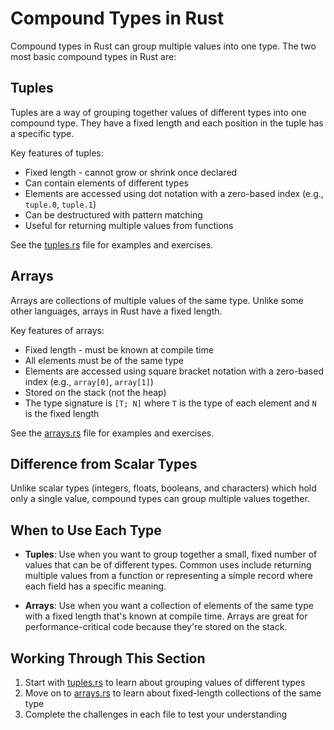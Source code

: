 # Compound Types in Rust

Compound types in Rust can group multiple values into one type. The two most basic compound types in Rust are:

## Tuples

Tuples are a way of grouping together values of different types into one compound type. They have a fixed length and each position in the tuple has a specific type.

Key features of tuples:
- Fixed length - cannot grow or shrink once declared
- Can contain elements of different types
- Elements are accessed using dot notation with a zero-based index (e.g., `tuple.0`, `tuple.1`)
- Can be destructured with pattern matching
- Useful for returning multiple values from functions

See the [tuples.rs](./tuples.rs) file for examples and exercises.

## Arrays

Arrays are collections of multiple values of the same type. Unlike some other languages, arrays in Rust have a fixed length.

Key features of arrays:
- Fixed length - must be known at compile time
- All elements must be of the same type
- Elements are accessed using square bracket notation with a zero-based index (e.g., `array[0]`, `array[1]`)
- Stored on the stack (not the heap)
- The type signature is `[T; N]` where `T` is the type of each element and `N` is the fixed length

See the [arrays.rs](./arrays.rs) file for examples and exercises.

## Difference from Scalar Types

Unlike scalar types (integers, floats, booleans, and characters) which hold only a single value, compound types can group multiple values together.

## When to Use Each Type

- **Tuples**: Use when you want to group together a small, fixed number of values that can be of different types. Common uses include returning multiple values from a function or representing a simple record where each field has a specific meaning.

- **Arrays**: Use when you want a collection of elements of the same type with a fixed length that's known at compile time. Arrays are great for performance-critical code because they're stored on the stack.

## Working Through This Section

1. Start with [tuples.rs](./tuples.rs) to learn about grouping values of different types
2. Move on to [arrays.rs](./arrays.rs) to learn about fixed-length collections of the same type
3. Complete the challenges in each file to test your understanding 